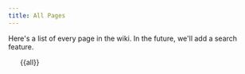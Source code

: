 ```yaml
---
title: All Pages
---
```


Here's a list of every page in the wiki. In the future, we'll add a search feature.

<ul>
  {{all}}
</ul>
